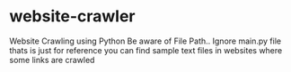 # website-crawler
Website Crawling using Python
Be aware of File Path..
Ignore main.py file thats is just for reference
you can find sample text files in websites where some links are crawled
